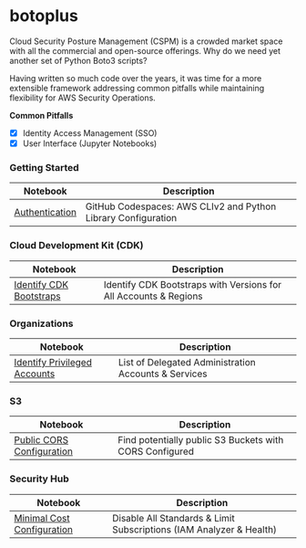 # botoplus

Cloud Security Posture Management (CSPM) is a crowded market space with all the commercial and open-source offerings. Why do we need yet another set of Python Boto3 scripts? 

Having written so much code over the years, it was time for a more extensible framework addressing common pitfalls while maintaining flexibility for AWS Security Operations. 

**Common Pitfalls**

- [x] Identity Access Management (SSO)
- [x] User Interface (Jupyter Notebooks)

### Getting Started

| Notebook | Description |
| -------- | ----------- |
| [Authentication](authentication.ipynb) | GitHub Codespaces: AWS CLIv2 and Python Library Configuration |

### Cloud Development Kit (CDK)

| Notebook | Description |
| -------- | ----------- |
| [Identify CDK Bootstraps](cdk/identify-cdk-bootstraps.ipynb) | Identify CDK Bootstraps with Versions for All Accounts & Regions |

### Organizations

| Notebook | Description |
| -------- | ----------- |
| [Identify Privileged Accounts](organizations/identify-privileged-accounts.ipynb) | List of Delegated Administration Accounts & Services |

### S3

| Notebook | Description |
| -------- | ----------- |
| [Public CORS Configuration](s3/public-cors-configuration.ipynb) | Find potentially public S3 Buckets with CORS Configured |

### Security Hub

| Notebook | Description |
| -------- | ----------- |
| [Minimal Cost Configuration](securityhub/minimal-cost-configuration.ipynb) | Disable All Standards & Limit Subscriptions (IAM Analyzer & Health) |
